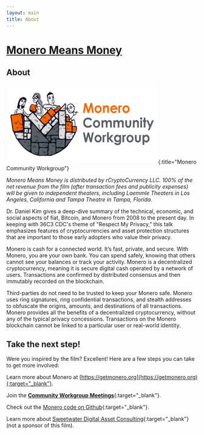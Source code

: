```yaml
---
layout: main
title: About
---
```


# [Monero Means Money](/)

## About

![Monero Community Workgroup logo](/assets/img/logo.png){:title="Monero Community Workgroup"}

*Monero Means Money is distributed by rCryptoCurrency LLC. 100% of the net revenue from the film (after transaction fees and publicity expenses) will be given to independent theaters, including Laemmle Theaters in Los Angeles, California and Tampa Theatre in Tampa, Florida.*

Dr. Daniel Kim gives a deep-dive summary of the technical, economic, and social aspects of fiat, Bitcoin, and Monero from 2008 to the present day. In keeping with 36C3 CDC's theme of "Respect My Privacy," this talk emphasizes features of cryptocurrencies and asset protection structures that are important to those early adopters who value their privacy.

Monero is cash for a connected world. It’s fast, private, and secure. With Monero, you are your own bank. You can spend safely, knowing that others cannot see your balances or track your activity. Monero is a decentralized cryptocurrency, meaning it is secure digital cash operated by a network of users. Transactions are confirmed by distributed consensus and then immutably recorded on the blockchain. 

Third-parties do not need to be trusted to keep your Monero safe. Monero uses ring signatures, ring confidential transactions, and stealth addresses to obfuscate the origins, amounts, and destinations of all transactions. Monero provides all the benefits of a decentralized cryptocurrency, without any of the typical privacy concessions. Transactions on the Monero blockchain cannot be linked to a particular user or real-world identity.

## Take the next step!

Were you inspired by the film? Excellent! Here are a few steps you can take to get more involved:

Learn more about Monero at [https://getmonero.org](https://getmonero.org){:target="_blank"}.

Join the [**Community Workgroup Meetings**](https://www.communityworkgroup.org/community-meetings){:target="_blank"}.

Check out the [Monero code on Github](https://github.com/monero-project){:target="_blank"}.

Learn more about [Sweetwater Digital Asset Consulting](https://sweetwater.consulting){:target="_blank"} (not a sponsor of this film).
